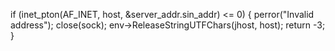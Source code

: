 if (inet_pton(AF_INET, host, &server_addr.sin_addr) <= 0) {
        perror("Invalid address");
        close(sock);
        env->ReleaseStringUTFChars(jhost, host);
        return -3;
    }
